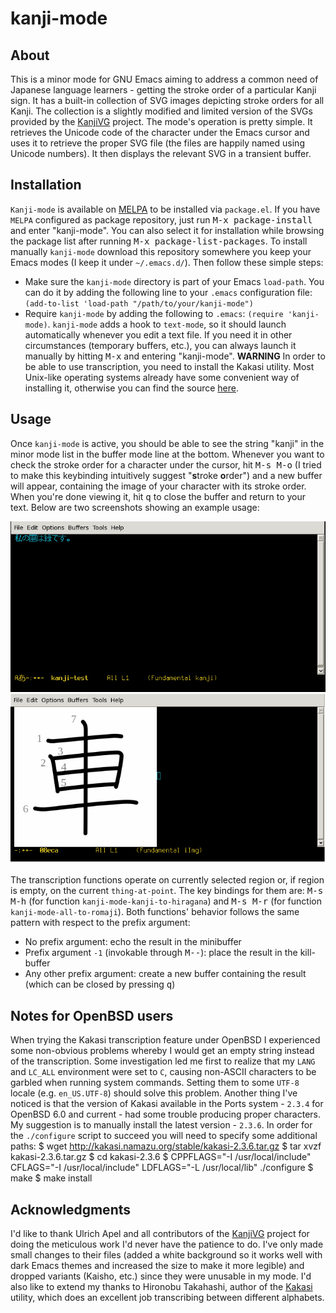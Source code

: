 kanji-mode
==========

About
-----
This is a minor mode for GNU Emacs aiming to address a common need of Japanese language learners - getting the stroke order of a particular Kanji sign. It has a built-in collection of SVG images depicting stroke orders for all Kanji. The collection is a slightly modified and limited version of the SVGs provided by the [KanjiVG](http://kanjivg.tagaini.net/) project. The mode's operation is pretty simple. It retrieves the Unicode code of the character under the Emacs cursor and uses it to retrieve the proper SVG file (the files are happily named using Unicode numbers). It then displays the relevant SVG in a transient buffer.

Installation
------------
`Kanji-mode` is available on [MELPA](http://melpa.org/#/) to be installed via `package.el`. If you have `MELPA` configured as package repository, just run <kbd>M-x package-install</kbd> and enter "kanji-mode". You can also select it for installation while browsing the package list after running <kbd>M-x package-list-packages</kbd>.
To install manually `kanji-mode` download this repository somewhere you keep your Emacs modes (I keep it under `~/.emacs.d/`). Then follow these simple steps:
* Make sure the `kanji-mode` directory is part of your Emacs `load-path`. You can do it by adding the following line to your `.emacs` configuration file: `(add-to-list 'load-path "/path/to/your/kanji-mode")`
* Require `kanji-mode` by adding the following to `.emacs`: `(require 'kanji-mode)`. `kanji-mode` adds a hook to `text-mode`, so it should launch automatically whenever you edit a text file. If you need it in other circumstances (temporary buffers, etc.), you can always launch it manually by hitting <kbd>M-x</kbd> and entering "kanji-mode". 
**WARNING** In order to be able to use transcription, you need to install the Kakasi utility. Most Unix-like operating systems already have some convenient way of installing it, otherwise you can find the source [here](http://kakasi.namazu.org/).

Usage
-----
Once `kanji-mode` is active, you should be able to see the string "kanji" in the minor mode list in the buffer mode line at the bottom. Whenever you want to check the stroke order for a character under the cursor, hit <kbd>M-s M-o</kbd> (I tried to make this keybinding intuitively suggest "**s**troke **o**rder") and a new buffer will appear, containing the image of your character with its stroke order. When you're done viewing it, hit <kbd>q</kbd> to close the buffer and return to your text. Below are two screenshots showing an example usage:

![Some text in Japanese with the cursor pointing to a single character](screenshots/kanji-mode-text.png)
![Image of the character with stroke order](screenshots/kanji-mode-image.png)

The transcription functions operate on currently selected region or, if region is empty, on the current `thing-at-point`. The key bindings for them are: <kbd>M-s M-h</kbd> (for function `kanji-mode-kanji-to-hiragana`) and <kbd>M-s M-r</kbd> (for function `kanji-mode-all-to-romaji`). Both functions' behavior follows the same pattern with respect to the prefix argument:
- No prefix argument: echo the result in the minibuffer
- Prefix argument `-1` (invokable through <kbd>M--</kbd>): place the result in the kill-buffer
- Any other prefix argument: create a new buffer containing the result (which can be closed by pressing <kbd>q</kbd>)

Notes for OpenBSD users
-----------------------

When trying the Kakasi transcription feature under OpenBSD I experienced some non-obvious problems whereby I would get an empty string instead of the transcription. Some investigation led me first to realize that my `LANG` and `LC_ALL` environment were set to `C`, causing non-ASCII characters to be garbled when running system commands. Setting them to some `UTF-8` locale (e.g. `en_US.UTF-8`) should solve this problem. Another thing I've noticed is that the version of Kakasi available in the Ports system - `2.3.4` for OpenBSD 6.0 and current - had some trouble producing proper characters. My suggestion is to manually install the latest version - `2.3.6`. In order for the `./configure` script to succeed you will need to specify some additional paths:
    $ wget http://kakasi.namazu.org/stable/kakasi-2.3.6.tar.gz
    $ tar xvzf kakasi-2.3.6.tar.gz
    $ cd kakasi-2.3.6
    $ CPPFLAGS="-I /usr/local/include" CFLAGS="-I /usr/local/include" LDFLAGS="-L /usr/local/lib" ./configure
    $ make
    $ make install

Acknowledgments
----------------
I'd like to thank Ulrich Apel and all contributors of the [KanjiVG](http://kanjivg.tagaini.net/) project for doing the meticulous work I'd never have the patience to do. I've only made small changes to their files (added a white background so it works well with dark Emacs themes and increased the size to make it more legible) and dropped variants (Kaisho, etc.) since they were unusable in my mode. I'd also like to extend my thanks to Hironobu Takahashi, author of the [Kakasi](http://kakasi.namazu.org/) utility, which does an excellent job transcribing between different alphabets.
